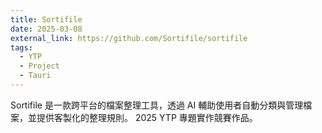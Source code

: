 ```yaml
---
title: Sortifile
date: 2025-03-08
external_link: https://github.com/Sortifile/sortifile
tags:
  - YTP
  - Project
  - Tauri
---
```


Sortifile 是一款跨平台的檔案整理工具，透過 AI 輔助使用者自動分類與管理檔案，並提供客製化的整理規則。
2025 YTP 專題實作競賽作品。

<!--more-->
